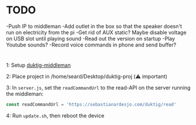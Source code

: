 # TODO
-Push IP to middleman
-Add outlet in the box so that the speaker doesn't run on electricity from the pi
  -Get rid of AUX static? Maybe disable voltage on USB slot until playing sound
-Read out the version on startup
-Play Youtube sounds?
-Record voice commands in phone and send buffer?
#

1: Setup [duktig-middleman](https://github.com/seard/duktig-middleman)

2: Place project in /home/seard/Desktop/duktig-proj (:warning: important)

3: In `server.js`, set the `readCommandUrl` to the read-API on the server running the middleman:
```javascript
const readCommandUrl = 'https://sebastianardesjo.com/duktig/read'
```

4: Run `update.sh`, then reboot the device
